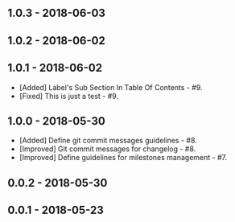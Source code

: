 ## 1.0.3 - 2018-06-03

## 1.0.2 - 2018-06-02

## 1.0.1 - 2018-06-02
- [Added] Label's Sub Section In Table Of Contents - #9.
- [Fixed] This is just a test - #9.
## 1.0.0 - 2018-05-30
- [Added] Define git commit messages guidelines - #8.
- [Improved] Git commit messages for changelog - #8.
- [Improved] Define guidelines for milestones management - #7.
## 0.0.2 - 2018-05-30

## 0.0.1 - 2018-05-23
